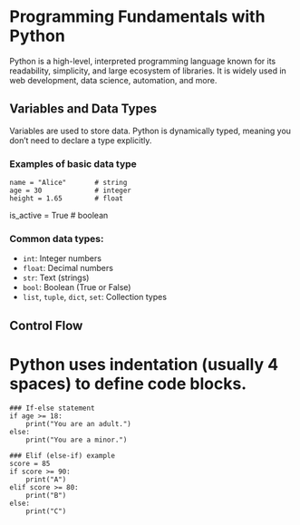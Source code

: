 # Programming Fundamentals with Python

Python is a high-level, interpreted programming language known for its readability, simplicity, and large ecosystem of libraries. It is widely used in web development, data science, automation, and more.


## Variables and Data Types

Variables are used to store data. Python is dynamically typed, meaning you don’t need to declare a type explicitly.


### Examples of basic data type
```
name = "Alice"       # string
age = 30             # integer
height = 1.65        # float
```
is_active = True     # boolean


### Common data types:
- `int`: Integer numbers
- `float`: Decimal numbers
- `str`: Text (strings)
- `bool`: Boolean (True or False)
- `list`, `tuple`, `dict`, `set`: Collection types


## Control Flow
# Python uses indentation (usually 4 spaces) to define code blocks.
```
### If-else statement
if age >= 18:
    print("You are an adult.")
else:
    print("You are a minor.")

### Elif (else-if) example
score = 85
if score >= 90:
    print("A")
elif score >= 80:
    print("B")
else:
    print("C")
```

